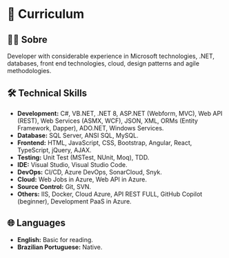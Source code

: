 # 💼 Curriculum  

## 👨‍💻 Sobre

Developer with considerable experience in Microsoft technologies, .NET, databases, front end technologies, cloud, design patterns and agile methodologies.

## 🛠️ Technical Skills

- **Development:**  C#, VB.NET, .NET 8, ASP.NET (Webform, MVC), Web API (REST), Web Services (ASMX, WCF), JSON, XML, ORMs (Entity Framework, Dapper), ADO.NET, Windows Services.
- **Database:** SQL Server, ANSI SQL, MySQL.
- **Frontend:** HTML, JavaScript, CSS, Bootstrap, Angular, React, TypeScript, jQuery, AJAX.
- **Testing:** Unit Test (MSTest, NUnit, Moq), TDD.
- **IDE:** Visual Studio, Visual Studio Code.
- **DevOps:** CI/CD, Azure DevOps, SonarCloud, Snyk.
- **Cloud:** Web Jobs in Azure, Web API in Azure.
- **Source Control:** Git, SVN.
- **Others:** IIS, Docker, Cloud Azure, API REST FULL, GitHub Copilot (beginner), Development PaaS in Azure.
 
## 🌐 Languages

- **English:** Basic for reading.
- **Brazilian Portuguese:** Native.
